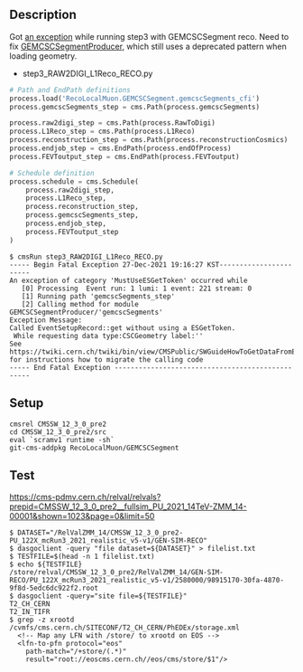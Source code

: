 ## Description
Got [an exception](https://github.com/cms-sw/cmssw/blob/master/FWCore/Framework/src/EventSetupRecord.cc#L134-L140) while running step3 with GEMCSCSegment reco. Need to fix [GEMCSCSegmentProducer](https://github.com/cms-sw/cmssw/blob/master/RecoLocalMuon/GEMCSCSegment/plugins/GEMCSCSegmentProducer.cc#L39-L46), which still uses a deprecated pattern when loading geometry. 

* step3_RAW2DIGI_L1Reco_RECO.py
```python
# Path and EndPath definitions
process.load('RecoLocalMuon.GEMCSCSegment.gemcscSegments_cfi')
process.gemcscSegments_step = cms.Path(process.gemcscSegments)

process.raw2digi_step = cms.Path(process.RawToDigi)
process.L1Reco_step = cms.Path(process.L1Reco)
process.reconstruction_step = cms.Path(process.reconstructionCosmics)
process.endjob_step = cms.EndPath(process.endOfProcess)
process.FEVToutput_step = cms.EndPath(process.FEVToutput)

# Schedule definition
process.schedule = cms.Schedule(
    process.raw2digi_step,
    process.L1Reco_step,
    process.reconstruction_step,
    process.gemcscSegments_step,
    process.endjob_step,
    process.FEVToutput_step
)
```

```console
$ cmsRun step3_RAW2DIGI_L1Reco_RECO.py
----- Begin Fatal Exception 27-Dec-2021 19:16:27 KST-----------------------
An exception of category 'MustUseESGetToken' occurred while
   [0] Processing  Event run: 1 lumi: 1 event: 221 stream: 0
   [1] Running path 'gemcscSegments_step'
   [2] Calling method for module GEMCSCSegmentProducer/'gemcscSegments'
Exception Message:
Called EventSetupRecord::get without using a ESGetToken.
 While requesting data type:CSCGeometry label:''
See https://twiki.cern.ch/twiki/bin/view/CMSPublic/SWGuideHowToGetDataFromES
for instructions how to migrate the calling code
----- End Fatal Exception -------------------------------------------------
```

## Setup
```
cmsrel CMSSW_12_3_0_pre2
cd CMSSW_12_3_0_pre2/src
eval `scramv1 runtime -sh`
git-cms-addpkg RecoLocalMuon/GEMCSCSegment
```

## Test
https://cms-pdmv.cern.ch/relval/relvals?prepid=CMSSW_12_3_0_pre2__fullsim_PU_2021_14TeV-ZMM_14-00001&shown=1023&page=0&limit=50

```console
$ DATASET="/RelValZMM_14/CMSSW_12_3_0_pre2-PU_122X_mcRun3_2021_realistic_v5-v1/GEN-SIM-RECO"
$ dasgoclient -query "file dataset=${DATASET}" > filelist.txt
$ TESTFILE=$(head -n 1 filelist.txt) 
$ echo ${TESTFILE}
/store/relval/CMSSW_12_3_0_pre2/RelValZMM_14/GEN-SIM-RECO/PU_122X_mcRun3_2021_realistic_v5-v1/2580000/98915170-30fa-4870-9f8d-5edc6dc922f2.root
$ dasgoclient -query="site file=${TESTFILE}"
T2_CH_CERN
T2_IN_TIFR
$ grep -z xrootd /cvmfs/cms.cern.ch/SITECONF/T2_CH_CERN/PhEDEx/storage.xml
  <!-- Map any LFN with /store/ to xrootd on EOS -->
  <lfn-to-pfn protocol="eos"
    path-match="/+store/(.*)"
    result="root://eoscms.cern.ch//eos/cms/store/$1"/>
```
